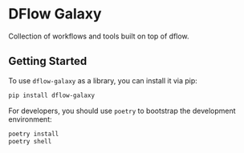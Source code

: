 # DFlow Galaxy

Collection of workflows and tools built on top of dflow.

## Getting Started

To use `dflow-galaxy` as a library, you can install it via pip:

```bash
pip install dflow-galaxy
```

For developers, you should use `poetry` to bootstrap the development environment:

```bash
poetry install
poetry shell
```